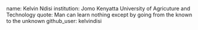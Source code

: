 name: Kelvin Ndisi
institution: Jomo Kenyatta University of Agricuture and Technology
quote: Man can learn nothing except by going from the known to the unknown
github_user: kelvindisi
